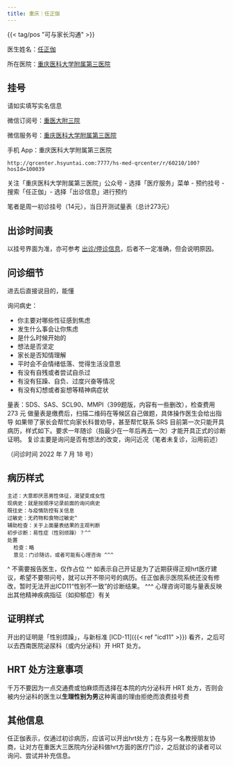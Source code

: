 ```yaml
---
title: 重庆｜任正伽
---
```


{{< tag/pos "可与家长沟通" >}}

医生姓名：[任正伽](https://www.haodf.com/doctor/5630749638.html)

所在医院：[重庆医科大学附属第三医院](https://amap.com/place/B0FFGPSPQC)

## 挂号

请如实填写实名信息

微信订阅号：[重医大附三院](weixin://cydfsy)

微信服务号：[重庆医科大学附属第三医院](weixin://gh_c2b8c274a91f)

手机 App：重庆医科大学附属第三医院

```qrcode
http://qrcenter.hsyuntai.com:7777/hs-med-qrcenter/r/60210/100?hosId=100039
```

关注「重庆医科大学附属第三医院」公众号 - 选择「医疗服务」菜单 - 预约挂号 - 搜索「任正伽」- 选择「出诊信息」进行预约

笔者是周一初诊挂号（14元），当日开测试量表（总计273元）

## 出诊时间表

以挂号界面为准，亦可参考 [出诊/停诊信息](http://www.3-hospital-cqmu.com/server/chuzhen/)，后者不一定准确，但会说明原因。

## 问诊细节

进去后直接说目的，能懂

询问病史：

- 你主要对哪些性征感到焦虑
- 发生什么事会让你焦虑
- 是什么时候开始的
- 想法是否坚定
- 家长是否知情理解
- 平时会不会情绪低落、觉得生活没意思
- 有没有自残或者尝试自杀过
- 有没有狂躁、自负、过度兴奋等情况
- 有没有幻想或者妄想等精神病症状

量表：SDS、SAS、SCL90、MMPI（399题版，内容有一些删改），检查费用 273 元
做量表是缴费后，扫描二维码在等候区自己做题，具体操作医生会给出指导
如果带了家长会帮忙向家长科普劝导，甚至帮忙联系 SRS
目前第一次只能开具病历，样式如下。要求一年随诊（指最少在一年后再去一次）才能开具正式的诊断证明。
复诊主要是询问是否有想法的改变，询问近况（笔者未复诊，沿用前述）

（问诊时间 2022 年 7 月 18 号）

## 病历样式

```plain
主述：大意即厌恶男性体征，渴望变成女性
现病史：就是按顺序记录前面的询问病史
既往史：与疫情防控有关信息
过敏史：无药物和食物过敏史^
辅助检查：关于上面量表结果的主观判断
初步诊断：易性症（性别烦躁）？^^
处置
  检查：略
  意见：门诊随访，或者可能有心理咨询 ^^^
```

^ 不需要报告医生，仅作占位
^^ 如表示自己开证是为了近期获得正规hrt医疗建议，希望不要带问号，就可以开不带问号的病历。任正伽表示医院系统还没有修改，暂时无法开出ICD11“性别不一致”的诊断结果。
^^^ 心理咨询可能与量表反映出其他精神疾病指征（如抑郁症）有关

## 证明样式

开出的证明是「性别烦躁」，与新标准 [ICD-11]({{< ref "icd11" >}}) 看齐，之后可以去西南医院泌尿科（或内分泌科）开 HRT 处方。

## HRT 处方注意事项
千万不要因为一点交通费或怕麻烦而选择在本院的内分泌科开 HRT 处方，否则会被内分泌科的医生以**生理性别为男**这种离谱的理由拒绝而浪费挂号费

## 其他信息

任正伽表示，仅通过初诊病历，应该可以开出hrt处方；在与另一名教授朋友协商，让对方在重医大三医院内分泌科做hrt方面的医疗门诊，之后就诊的读者可以询问、尝试并补充信息。
